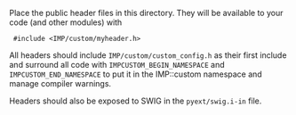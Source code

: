 Place the public header files in this directory. They will be
available to your code (and other modules) with

     #include <IMP/custom/myheader.h>

All headers should include `IMP/custom/custom_config.h` as their
first include and surround all code with `IMPCUSTOM_BEGIN_NAMESPACE`
and `IMPCUSTOM_END_NAMESPACE` to put it in the IMP::custom namespace
and manage compiler warnings.

Headers should also be exposed to SWIG in the `pyext/swig.i-in` file.
